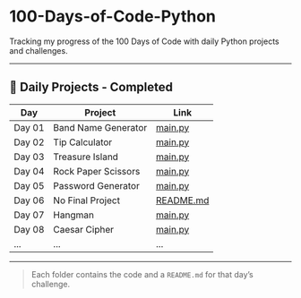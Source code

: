 # 100-Days-of-Code-Python
Tracking my progress of the 100 Days of Code with daily Python projects and challenges.

---

## 📅 Daily Projects - Completed

| Day | Project | Link |
|-----|---------|------|
| Day 01 | Band Name Generator | [main.py](./Daily-Projects/DAY-01/main.py) |
| Day 02 | Tip Calculator | [main.py](./Daily-Projects/DAY-02/main.py) |
| Day 03 | Treasure Island | [main.py](./Daily-Projects/DAY-03/main.py) |
| Day 04 | Rock Paper Scissors | [main.py](./Daily-Projects/DAY-04/main.py) |
| Day 05 | Password Generator | [main.py](./Daily-Projects/DAY-05/main.py) |
| Day 06 | No Final Project | [README.md](./Daily-Projects/DAY-06/README.md) |
| Day 07 | Hangman | [main.py](./Daily-Projects/DAY-07/main.py) |
| Day 08 | Caesar Cipher | [main.py](./Daily-Projects/DAY-08/main.py) |
| ... | ... | ... |

---

> Each folder contains the code and a `README.md` for that day’s challenge.


